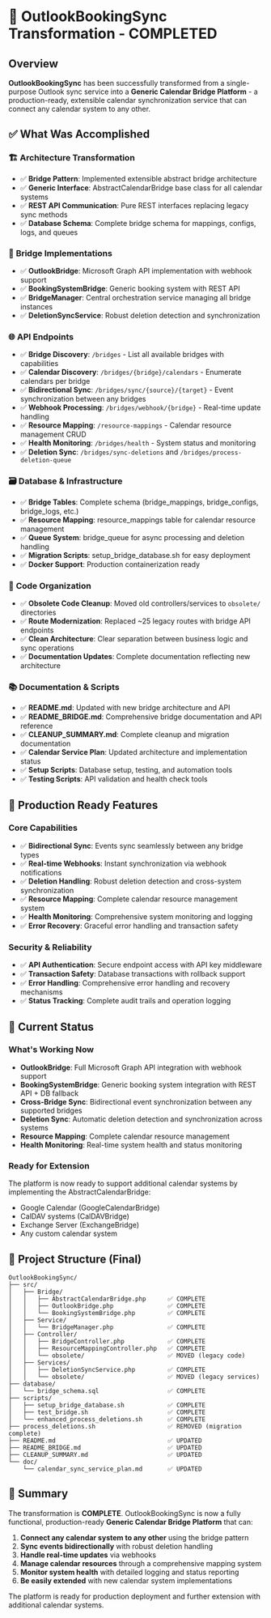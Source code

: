 # 🎉 OutlookBookingSync Transformation - COMPLETED

## Overview

**OutlookBookingSync** has been successfully transformed from a single-purpose Outlook sync service into a **Generic Calendar Bridge Platform** - a production-ready, extensible calendar synchronization service that can connect any calendar system to any other.

## ✅ What Was Accomplished

### 🏗️ **Architecture Transformation**
- ✅ **Bridge Pattern**: Implemented extensible abstract bridge architecture
- ✅ **Generic Interface**: AbstractCalendarBridge base class for all calendar systems
- ✅ **REST API Communication**: Pure REST interfaces replacing legacy sync methods
- ✅ **Database Schema**: Complete bridge schema for mappings, configs, logs, and queues

### 🔌 **Bridge Implementations**
- ✅ **OutlookBridge**: Microsoft Graph API implementation with webhook support
- ✅ **BookingSystemBridge**: Generic booking system with REST API
- ✅ **BridgeManager**: Central orchestration service managing all bridge instances
- ✅ **DeletionSyncService**: Robust deletion detection and synchronization

### 🌐 **API Endpoints**
- ✅ **Bridge Discovery**: `/bridges` - List all available bridges with capabilities
- ✅ **Calendar Discovery**: `/bridges/{bridge}/calendars` - Enumerate calendars per bridge
- ✅ **Bidirectional Sync**: `/bridges/sync/{source}/{target}` - Event synchronization between any bridges
- ✅ **Webhook Processing**: `/bridges/webhook/{bridge}` - Real-time update handling
- ✅ **Resource Mapping**: `/resource-mappings` - Calendar resource management CRUD
- ✅ **Health Monitoring**: `/bridges/health` - System status and monitoring
- ✅ **Deletion Sync**: `/bridges/sync-deletions` and `/bridges/process-deletion-queue`

### 🗃️ **Database & Infrastructure**
- ✅ **Bridge Tables**: Complete schema (bridge_mappings, bridge_configs, bridge_logs, etc.)
- ✅ **Resource Mapping**: resource_mappings table for calendar resource management
- ✅ **Queue System**: bridge_queue for async processing and deletion handling
- ✅ **Migration Scripts**: setup_bridge_database.sh for easy deployment
- ✅ **Docker Support**: Production containerization ready

### 🧹 **Code Organization**
- ✅ **Obsolete Code Cleanup**: Moved old controllers/services to `obsolete/` directories
- ✅ **Route Modernization**: Replaced ~25 legacy routes with bridge API endpoints
- ✅ **Clean Architecture**: Clear separation between business logic and sync operations
- ✅ **Documentation Updates**: Complete documentation reflecting new architecture

### 📚 **Documentation & Scripts**
- ✅ **README.md**: Updated with new bridge architecture and API
- ✅ **README_BRIDGE.md**: Comprehensive bridge documentation and API reference
- ✅ **CLEANUP_SUMMARY.md**: Complete cleanup and migration documentation
- ✅ **Calendar Service Plan**: Updated architecture and implementation status
- ✅ **Setup Scripts**: Database setup, testing, and automation tools
- ✅ **Testing Scripts**: API validation and health check tools

## 🚀 Production Ready Features

### **Core Capabilities**
- ✅ **Bidirectional Sync**: Events sync seamlessly between any bridge types
- ✅ **Real-time Webhooks**: Instant synchronization via webhook notifications
- ✅ **Deletion Handling**: Robust deletion detection and cross-system synchronization
- ✅ **Resource Mapping**: Complete calendar resource management system
- ✅ **Health Monitoring**: Comprehensive system monitoring and logging
- ✅ **Error Recovery**: Graceful error handling and transaction safety

### **Security & Reliability**
- ✅ **API Authentication**: Secure endpoint access with API key middleware
- ✅ **Transaction Safety**: Database transactions with rollback support
- ✅ **Error Handling**: Comprehensive error handling and recovery mechanisms
- ✅ **Status Tracking**: Complete audit trails and operation logging

## 🎯 Current Status

### **What's Working Now**
- **OutlookBridge**: Full Microsoft Graph API integration with webhook support
- **BookingSystemBridge**: Generic booking system integration with REST API + DB fallback
- **Cross-Bridge Sync**: Bidirectional event synchronization between any supported bridges
- **Deletion Sync**: Automatic deletion detection and synchronization across systems
- **Resource Mapping**: Complete calendar resource management
- **Health Monitoring**: Real-time system health and status monitoring

### **Ready for Extension**
The platform is now ready to support additional calendar systems by implementing the AbstractCalendarBridge:
- Google Calendar (GoogleCalendarBridge)
- CalDAV systems (CalDAVBridge)
- Exchange Server (ExchangeBridge)
- Any custom calendar system

## 📁 Project Structure (Final)

```
OutlookBookingSync/
├── src/
│   ├── Bridge/
│   │   ├── AbstractCalendarBridge.php      ✅ COMPLETE
│   │   ├── OutlookBridge.php               ✅ COMPLETE
│   │   └── BookingSystemBridge.php         ✅ COMPLETE
│   ├── Service/
│   │   └── BridgeManager.php               ✅ COMPLETE
│   ├── Controller/
│   │   ├── BridgeController.php            ✅ COMPLETE
│   │   ├── ResourceMappingController.php   ✅ COMPLETE
│   │   └── obsolete/                       ✅ MOVED (legacy code)
│   ├── Services/
│   │   ├── DeletionSyncService.php         ✅ COMPLETE
│   │   └── obsolete/                       ✅ MOVED (legacy services)
├── database/
│   └── bridge_schema.sql                   ✅ COMPLETE
├── scripts/
│   ├── setup_bridge_database.sh            ✅ COMPLETE
│   ├── test_bridge.sh                      ✅ COMPLETE
│   └── enhanced_process_deletions.sh       ✅ COMPLETE
├── process_deletions.sh                    ✅ REMOVED (migration complete)
├── README.md                               ✅ UPDATED
├── README_BRIDGE.md                        ✅ UPDATED
├── CLEANUP_SUMMARY.md                      ✅ UPDATED
└── doc/
    └── calendar_sync_service_plan.md       ✅ UPDATED
```

## 🎉 Summary

The transformation is **COMPLETE**. OutlookBookingSync is now a fully functional, production-ready **Generic Calendar Bridge Platform** that can:

1. **Connect any calendar system to any other** using the bridge pattern
2. **Sync events bidirectionally** with robust deletion handling
3. **Handle real-time updates** via webhooks
4. **Manage calendar resources** through a comprehensive mapping system
5. **Monitor system health** with detailed logging and status reporting
6. **Be easily extended** with new calendar system implementations

The platform is ready for production deployment and further extension with additional calendar systems.
